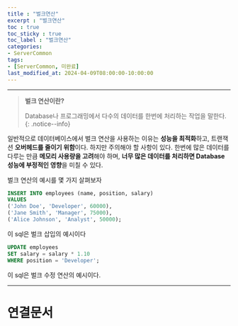 ```yaml
---
title : "벌크연산"
excerpt : "벌크연산"
toc : true
toc_sticky : true
toc_label : "벌크연산"
categories:
- ServerCommon
tags:
- [ServerCommon, 미완료]
last_modified_at: 2024-04-09T08:00:00-10:00:00
---
```

  
---
  
> **벌크 연산이란?**  
>
> Database나 프로그래밍에서 다수의 데이터를 한번에 처리하는 작업을 말한다. 
{: .notice--info}  

 일반적으로 데이터베이스에서 벌크 연산을 사용하는 이유는 **성능을 최적화**하고, 트랜잭션 **오버헤드를 줄이기 위함**이다. 하지만 주의해야 할 사항이 있다. 한번에 많은 데이터를 다루는 만큼 **메모리 사용량을 고려**해야 하며, **너무 많은 데이터를 처리하면 Database 성능에 부정적인 영향**을 미칠 수 있다.

 벌크 연산의 예시를 몇 가지 살펴보자
  
```sql
INSERT INTO employees (name, position, salary) 
VALUES 
('John Doe', 'Developer', 60000), 
('Jane Smith', 'Manager', 75000), 
('Alice Johnson', 'Analyst', 50000);
```
 이 sql은 벌크 삽입의 예시이다
  
```sql
UPDATE employees 
SET salary = salary * 1.10 
WHERE position = 'Developer';
```
 이 sql은 벌크 수정 연산의 예시이다.

---
  
# 연결문서
